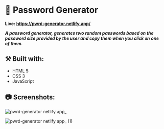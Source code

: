 # 🔑 Password Generator

**Live: https://pwrd-generator.netlify.app/**

***A password generator, generates two random passwords based on the password size provided by the user and copy them when you click on one of them.***

## ⚒️ Built with:
- HTML 5
- CSS 3
- JavaScript

## 📷 Screenshots:

![pwrd-generator netlify app_](https://github.com/user-attachments/assets/b7b45a67-042d-4b01-a4b4-ad25ff4dd334)

![pwrd-generator netlify app_ (1)](https://github.com/user-attachments/assets/c104e254-fb8f-4a91-991b-362f1bbefb41)

